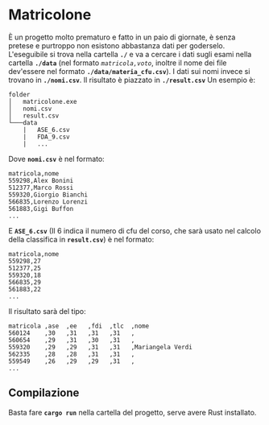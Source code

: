 
# Matricolone
È un progetto molto prematuro e fatto in un paio di giornate, è senza pretese e purtroppo non esistono abbastanza dati per goderselo.
L'eseguibile si trova nella cartella **`./`** e va a cercare i dati sugli esami nella cartella **`./data`** (nel formato *`matricola,voto`*, inoltre il nome dei file dev'essere nel formato **`./data/materia_cfu.csv`**). 
I dati sui nomi invece si trovano in **`./nomi.csv`**.
Il risultato è piazzato in **`./result.csv`**
Un esempio è:
```
folder
│   matricolone.exe
│   nomi.csv    
│	result.csv
└───data
    |   ASE_6.csv
    |   FDA_9.csv
	|	...
```
Dove **`nomi.csv`** è nel formato:
```
matricola,nome
559298,Alex Bonini
512377,Marco Rossi
559320,Giorgio Bianchi
566835,Lorenzo Lorenzi
561883,Gigi Buffon
...
```
E **`ASE_6.csv`** (Il 6 indica il numero di cfu del corso, che sarà usato nel calcolo della classifica in **`result.csv`**) è nel formato:
```
matricola,nome
559298,27
512377,25
559320,18
566835,29
561883,22
...
```
Il risultato sarà del tipo:
```
matricola ,ase  ,ee   ,fdi  ,tlc  ,nome
560124    ,30   ,31   ,31   ,31   ,
560654    ,29   ,31   ,30   ,31   ,
559320    ,29   ,29   ,31   ,31   ,Mariangela Verdi
562335    ,28   ,28   ,31   ,31   ,
559549    ,26   ,29   ,29   ,31   ,
...
```

## Compilazione
Basta fare **`cargo run`** nella cartella del progetto, serve avere Rust installato.
